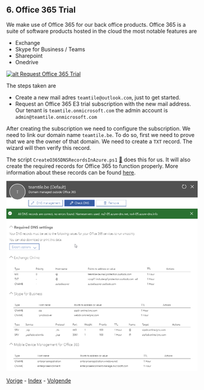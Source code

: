## 6. Office 365 Trial

We make use of Office 365 for our back office products. Office 365 is a suite of software products hosted in the cloud the most notable features are

- Exchange
- Skype for Business / Teams
- Sharepoint
- Onedrive

[![alt Request Office 365 Trial](https://i.ytimg.com/vi/Akk4aVOV6JE/sddefault.jpg)](https://youtu.be/Akk4aVOV6JE)

The steps taken are

- Create a new mail adres `teamtile@outlook.com`, just to get started.
- Request an Office 365 E3 trial subscription with the new mail address. Our tenant is `teamtile.onmicrosoft.com` the admin account is `admin@teamtile.onmicrosoft.com`

After creating the subscription we need to configure the subscription. We need to link our domain name `teamtile.be`. To do so, first we need to prove that we are the owner of that domain. We need to create a `TXT` record. The wizard will then verify this record.

The script `CreateO365DNSRecordsInAzure.ps1` [:memo:](../scripts/CreateO365DNSRecordsInAzure.ps1) does this for us. It will also create the required records for Office 365 to function properly. More information about these records can be found [here](https://docs.microsoft.com/en-us/office365/admin/get-help-with-domains/create-dns-records-at-any-dns-hosting-provider?view=o365-worldwide).

![alt Office365DNSRecords](../images/Office365DNSRecords.png)

[Vorige](./5.PublishTheRDSAppllications.md) - [Index](./index.md) - [Volgende](./7.SyncronizeOnPremAD.md)